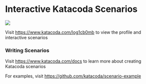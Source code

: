 # Interactive Katacoda Scenarios

[![](http://shields.katacoda.com/katacoda/log1cb0mb/count.svg)](https://www.katacoda.com/log1cb0mb "Get your profile on Katacoda.com")

Visit https://www.katacoda.com/log1cb0mb to view the profile and interactive scenarios

### Writing Scenarios
Visit https://www.katacoda.com/docs to learn more about creating Katacoda scenarios

For examples, visit https://github.com/katacoda/scenario-example
